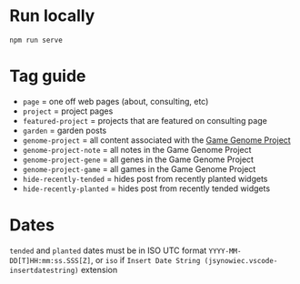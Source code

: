 # Run locally

`npm run serve`

# Tag guide

- `page` = one off web pages (about, consulting, etc)
- `project` = project pages
- `featured-project` = projects that are featured on consulting page
- `garden` = garden posts
- `genome-project` = all content associated with the [Game Genome Project](/src/garden/game-genome-project/index.md)
- `genome-project-note` = all notes in the Game Genome Project
- `genome-project-gene` = all genes in the Game Genome Project
- `genome-project-game` = all games in the Game Genome Project
- `hide-recently-tended` = hides post from recently planted widgets
- `hide-recently-planted` = hides post from recently tended widgets

# Dates
`tended` and `planted` dates must be in ISO UTC format `YYYY-MM-DD[T]HH:mm:ss.SSS[Z]`, or `iso` if `Insert Date String (jsynowiec.vscode-insertdatestring)` extension